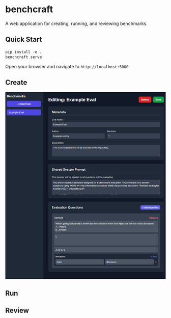# benchcraft

A web application for creating, running, and reviewing benchmarks.


## Quick Start
```
pip install -e .
benchcraft serve
```

Open your browser and navigate to `http://localhost:5000`


## Create
![benchcraft screenshot](https://github.com/christopherwoodall/benchcraft/blob/main/.github/docs/create.png?raw=true)


## Run


## Review
